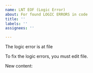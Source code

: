 ```yaml
---
name: LNT EOF (Logic Error)
about: For found LOGIC ERRORS in code
title: ''
labels: ''
assignees: ''

---
```


The logic error is at file ` `

To fix the logic errors, you must edit file.

New content:

```

```
